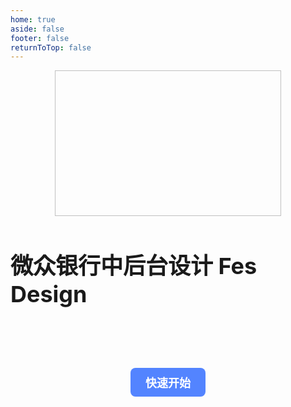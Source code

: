 ```yaml
---
home: true
aside: false
footer: false
returnToTop: false
---
```


<ClientOnly>
  <section id="hero">
    <div class="description">
      <img class="logo-img" :src="withBase('./images/fes-logo.svg')">
      <h3>微众银行中后台设计 Fes Design</h3>
    </div>
    <p class="actions">
      <a class="get-started" :href="withBase('/zh/guide/quick-start.html')">快速开始</a>
    </p>
  </section>
</ClientOnly>

<script setup>
import { withBase } from 'vitepress'
</script>

<style>
.logo {
    display: inline-block;
    vertical-align: middle !important;
    padding-bottom: 2px;
}
</style>

<style scoped>
.description {
    display: flex;
    flex-direction: column;
    align-items: center;
    justify-content: center;
}
.description .logo-img {
    width: 362px;
    height: 233px;
}
.description h3 {
    font-size: 36px;
}
.actions {
    margin: 0;
    text-align: center;
}
.actions a {
    font-size: 18px;
    display: inline-block;
    background-color: #5384ff;
    padding: 10px 24px;
    font-weight: 500;
    border-radius: 8px;
    transition: background-color 0.5s, color 0.5s;
    text-decoration: none;
}

.actions .get-started {
  margin-top: 60px;
  font-weight: 600;
  color: #fff;
  background: #5384ff;
}

.dark .description {
    color: #fff;
}

@media screen and (max-width: 768px) {
    .description .logo-img {
        scale: 0.6
    }
    .description h3 {
        margin-top: 0;
        font-size: 16px;
    }
}
</style>
